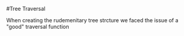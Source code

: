 #Tree Traversal

When creating the rudemenitary tree strcture we faced the issue of a "good" traversal function
